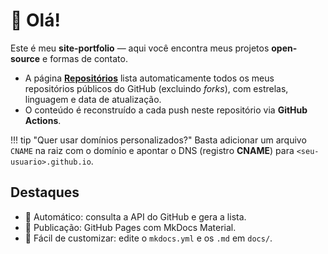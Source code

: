 # 👋 Olá!

Este é meu **site-portfolio** — aqui você encontra meus projetos **open-source** e formas de contato.

- A página **[Repositórios](repos.md)** lista automaticamente todos os meus repositórios públicos do GitHub (excluindo *forks*), com estrelas, linguagem e data de atualização.
- O conteúdo é reconstruído a cada push neste repositório via **GitHub Actions**.

!!! tip "Quer usar domínios personalizados?"
    Basta adicionar um arquivo `CNAME` na raiz com o domínio e apontar o DNS (registro **CNAME**) para `<seu-usuario>.github.io`.

## Destaques
- 🔧 Automático: consulta a API do GitHub e gera a lista.
- 🚀 Publicação: GitHub Pages com MkDocs Material.
- 🧩 Fácil de customizar: edite o `mkdocs.yml` e os `.md` em `docs/`.